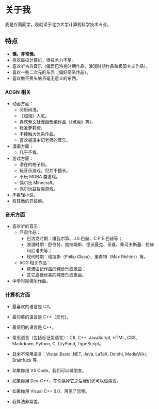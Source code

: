 # 关于我

我是谷雨同学，现就读于北京大学计算机科学技术专业。

## 特点

- **懒。非常懒。**
- 喜欢鼓捣计算机，但技术力不足。
- 喜欢听古典音乐（偏爱巴洛克时期作品、浪漫时期作品和极简主义作品）。
- 喜欢一些二次元的东西（偏好萌系作品）。
- 喜欢做不费头脑且毫无意义的东西。

### ACGN 相关

- 动画方面：
    - 阅历尚浅。
    - 《超炮》入宅。
    - 喜欢芳文社漫画改编作品（《点兔》等）。
    - 标准萝莉控。
    - 不接触大体系作品。
    - 喜欢梶浦由记老师的音乐。
- 漫画方面：
    - 几乎不看。
- 游戏方面：
    - 潜在的柚子厨。
    - 玩音乐游戏，但并不擅长。
    - 不玩 MOBA 类游戏。
    - 偶尔玩 Minecraft。
    - 偶尔玩益智类游戏。
- 不看轻小说。
- 有轻微的异装癖。

### 音乐方面

- 喜欢听的音乐：
    - 严肃作品：
        - 巴洛克时期：维瓦尔第、J.S.巴赫、C.P.E.巴赫等；
        - 浪漫时期：舒伯特、勃拉姆斯、德沃夏克、圣桑、柴可夫斯基、拉赫玛尼诺夫等；
        - 现代时期：格拉斯（Philip Glass）、里希特（Max Richter）等。
    - ACG 相关作品：
        - 梶浦由记作曲的纯音乐或歌曲；
        - 其它旋律优美的纯音乐或歌曲。
- 中学时期偶尔作曲。

### 计算机方面

- 最喜欢的语言是 C#。
- 最仰慕的语言是 C++（现代）。
- 最常用的语言是 C++。
- 常用语言（包括标记型语言）：C#, C++, JavaScript, HTML, CSS, Markdown, Python, C, LilyPond, TypeScript。
- 其余不常用语言：Visual Basic .NET, Java, LaTeX, Delphi, MediaWiki, Brainfuck 等。

- 如果你用 VS Code，我们可以做朋友。
- 如果你用 Dev-C++，在你换掉它之后我们还可以做朋友。
- 如果你用 Visual C++ 6.0，再见了您嘞。

- 我算法非常差。